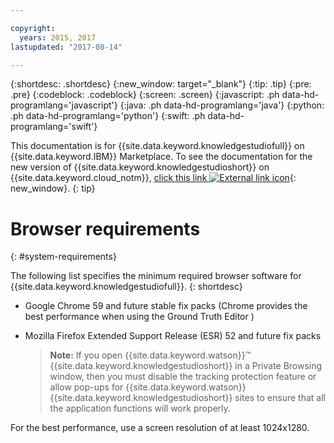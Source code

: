 ```yaml
---

copyright:
  years: 2015, 2017
lastupdated: "2017-08-14"

---
```


{:shortdesc: .shortdesc}
{:new_window: target="_blank"}
{:tip: .tip}
{:pre: .pre}
{:codeblock: .codeblock}
{:screen: .screen}
{:javascript: .ph data-hd-programlang='javascript'}
{:java: .ph data-hd-programlang='java'}
{:python: .ph data-hd-programlang='python'}
{:swift: .ph data-hd-programlang='swift'}

This documentation is for {{site.data.keyword.knowledgestudiofull}} on {{site.data.keyword.IBM}} Marketplace. To see the documentation for the new version of {{site.data.keyword.knowledgestudioshort}} on {{site.data.keyword.cloud_notm}}, [click this link ![External link icon](../../icons/launch-glyph.svg "External link icon")](https://{DomainName}/docs/services/watson-knowledge-studio/system-requirements.html){: new_window}.
{: tip}

# Browser requirements
{: #system-requirements}

The following list specifies the minimum required browser software for {{site.data.keyword.knowledgestudiofull}}.
{: shortdesc}

- Google Chrome 59 and future stable fix packs (Chrome provides the best performance when using the Ground Truth Editor )
- Mozilla Firefox Extended Support Release (ESR) 52 and future fix packs

    > **Note:** If you open {{site.data.keyword.watson}}&trade; {{site.data.keyword.knowledgestudioshort}} in a Private Browsing window, then you must disable the tracking protection feature or allow pop-ups for {{site.data.keyword.watson}} {{site.data.keyword.knowledgestudioshort}} sites to ensure that all the application functions will work properly.

For the best performance, use a screen resolution of at least 1024x1280.
